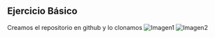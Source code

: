 ## Ejercicio Básico

Creamos el repositorio en github y lo clonamos
![Imagen1](https://user-images.githubusercontent.com/71442834/93571251-7adcfb00-f994-11ea-8c4f-09185714642d.png)
![Imagen2](https://user-images.githubusercontent.com/71442834/93572198-ca6ff680-f995-11ea-974e-5ac4c633e326.PNG)